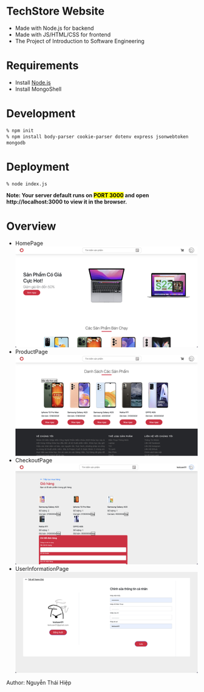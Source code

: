 # TechStore Website

- Made with Node.js for backend
- Made with JS/HTML/CSS for frontend
- The Project of Introduction to Software Engineering

# Requirements

- Install [Node.js](https://nodejs.org/en/)
- Install MongoShell

# Development

```
% npm init
% npm install body-parser cookie-parser dotenv express jsonwebtoken mongodb
```

# Deployment

```
% node index.js
```

**Note: Your server default runs on <mark>PORT 3000</mark> and open http://localhost:3000 to view it in the browser.**

# Overview

- HomePage
  ![home](./overview/home.png)
- ProductPage
  ![product](./overview/product.png)
- CheckoutPage
  ![checkout](./overview/checkout.png)
- UserInformationPage
  ![user](./overview/user.png)

Author: Nguyễn Thái Hiệp
